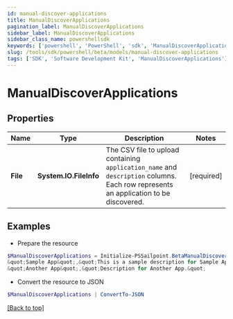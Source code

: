 ```yaml
---
id: manual-discover-applications
title: ManualDiscoverApplications
pagination_label: ManualDiscoverApplications
sidebar_label: ManualDiscoverApplications
sidebar_class_name: powershellsdk
keywords: ['powershell', 'PowerShell', 'sdk', 'ManualDiscoverApplications'] 
slug: /tools/sdk/powershell/beta/models/manual-discover-applications
tags: ['SDK', 'Software Development Kit', 'ManualDiscoverApplications']
---
```



# ManualDiscoverApplications

## Properties

Name | Type | Description | Notes
------------ | ------------- | ------------- | -------------
**File** |  **System.IO.FileInfo** | The CSV file to upload containing `application_name` and `description` columns. Each row represents an application to be discovered. | [required]

## Examples

- Prepare the resource
```powershell
$ManualDiscoverApplications = Initialize-PSSailpoint.BetaManualDiscoverApplications  -File application_name,description
&quot;Sample App&quot;,&quot;This is a sample description for Sample App.&quot;
&quot;Another App&quot;,&quot;Description for Another App.&quot;
```

- Convert the resource to JSON
```powershell
$ManualDiscoverApplications | ConvertTo-JSON
```


[[Back to top]](#) 

